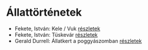 # Állattörténetek

- Fekete, István: Kele / Vuk [részletek](_details/Fekete%2C%20Istv%C3%A1n.md#id_122)
- Fekete, István: Tüskevár [részletek](_details/Fekete%2C%20Istv%C3%A1n.md#id_121)
- Gerald Durrell: Állatkert a poggyászomban [részletek](_details/Gerald%20Durrell.md#id_49)